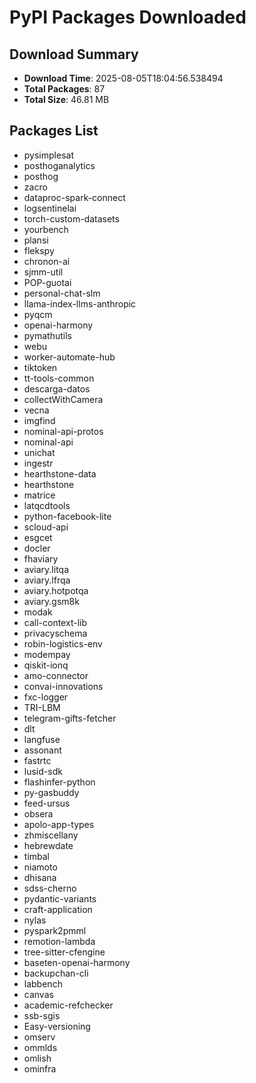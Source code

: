 # PyPI Packages Downloaded

## Download Summary
- **Download Time**: 2025-08-05T18:04:56.538494
- **Total Packages**: 87
- **Total Size**: 46.81 MB

## Packages List
- pysimplesat
- posthoganalytics
- posthog
- zacro
- dataproc-spark-connect
- logsentinelai
- torch-custom-datasets
- yourbench
- plansi
- flekspy
- chronon-ai
- sjmm-util
- POP-guotai
- personal-chat-slm
- llama-index-llms-anthropic
- pyqcm
- openai-harmony
- pymathutils
- webu
- worker-automate-hub
- tiktoken
- tt-tools-common
- descarga-datos
- collectWithCamera
- vecna
- imgfind
- nominal-api-protos
- nominal-api
- unichat
- ingestr
- hearthstone-data
- hearthstone
- matrice
- latqcdtools
- python-facebook-lite
- scloud-api
- esgcet
- docler
- fhaviary
- aviary.litqa
- aviary.lfrqa
- aviary.hotpotqa
- aviary.gsm8k
- modak
- call-context-lib
- privacyschema
- robin-logistics-env
- modempay
- qiskit-ionq
- amo-connector
- convai-innovations
- fxc-logger
- TRI-LBM
- telegram-gifts-fetcher
- dlt
- langfuse
- assonant
- fastrtc
- lusid-sdk
- flashinfer-python
- py-gasbuddy
- feed-ursus
- obsera
- apolo-app-types
- zhmiscellany
- hebrewdate
- timbal
- niamoto
- dhisana
- sdss-cherno
- pydantic-variants
- craft-application
- nylas
- pyspark2pmml
- remotion-lambda
- tree-sitter-cfengine
- baseten-openai-harmony
- backupchan-cli
- labbench
- canvas
- academic-refchecker
- ssb-sgis
- Easy-versioning
- omserv
- ommlds
- omlish
- ominfra
